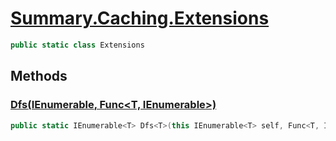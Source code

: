# [Summary.Caching.Extensions](../src/Core/Caching/DocIndex.cs#L177)
```cs
public static class Extensions
```

## Methods
### [Dfs<T>(IEnumerable<T>, Func<T, IEnumerable<T>>)](../src/Core/Caching/DocIndex.cs#L179)
```cs
public static IEnumerable<T> Dfs<T>(this IEnumerable<T> self, Func<T, IEnumerable<T>> child)
```

